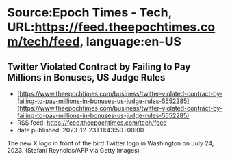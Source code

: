 # Source:Epoch Times - Tech, URL:https://feed.theepochtimes.com/tech/feed, language:en-US

## Twitter Violated Contract by Failing to Pay Millions in Bonuses, US Judge Rules
 - [https://www.theepochtimes.com/business/twitter-violated-contract-by-failing-to-pay-millions-in-bonuses-us-judge-rules-5552285](https://www.theepochtimes.com/business/twitter-violated-contract-by-failing-to-pay-millions-in-bonuses-us-judge-rules-5552285)
 - RSS feed: https://feed.theepochtimes.com/tech/feed
 - date published: 2023-12-23T11:43:50+00:00

The new X logo in front of the bird Twitter logo in Washington on July 24, 2023. (Stefani Reynolds/AFP via Getty Images)

